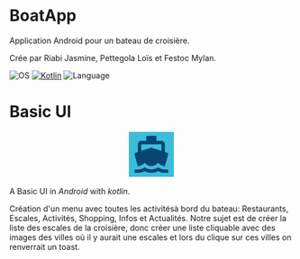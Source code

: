 # BoatApp

Application Android pour un bateau de croisière.

Crée par Riabi Jasmine, Pettegola Loïs et Festoc Mylan.

![OS](https://badgen.net/badge/OS/Android?icon=https://raw.githubusercontent.com/androiddevnotes/awesome-android-kotlin-apps/master/assets/android.svg&color=3ddc84)
[![Kotlin](https://img.shields.io/badge/Kotlin-1.1.2-blue.svg)](http://kotlinlang.org)
![Language](https://img.shields.io/github/languages/top/cortinico/kotlin-android-template?color=blue&logo=kotlin)

# Basic UI

<p align="center">
  <img src="app/src/main/ic_launcher-playstore.png" alt="Basic UI logo" width="80" height="80">
</p>

A Basic UI in _Android_ with _kotlin_.

Création d'un menu avec toutes les activitésà bord du bateau: Restaurants, Escales, Activités, Shopping, Infos et Actualités.
Notre sujet est de créer la liste des escales de la croisière, donc créer une liste cliquable avec des images des villes où il y aurait une escales et lors du clique sur ces villes on renverrait un toast.
